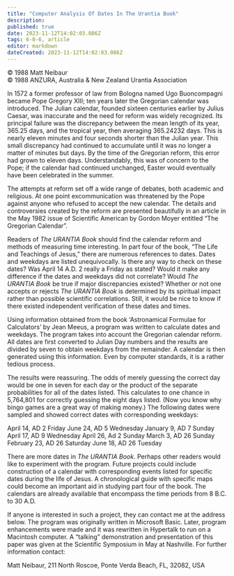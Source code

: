 ```yaml
---
title: "Computer Analysis Of Dates In The Urantia Book"
description: 
published: true
date: 2023-11-12T14:02:03.086Z
tags: 6-0-6, article
editor: markdown
dateCreated: 2023-11-12T14:02:03.086Z
---
```


<p class="v-card v-sheet theme--light gray lighten-3 px-2 py-1">© 1988 Matt Neibaur<br>© 1988 ANZURA, Australia & New Zealand Urantia Association</p>

In 1572 a former professor of law from Bologna named Ugo Buoncompagni became Pope Gregory XIII; ten years later the Gregorian calendar was introduced. The Julian calendar, founded sixteen centuries earlier by Julius Caesar, was inaccurate and the need for reform was widely recognized. Its principal failure was the discrepancy between the mean length of its year, 365.25 days, and the tropical year, then averaging 365.24232 days. This is nearly eleven minutes and four seconds shorter than the Julian year. This small discrepancy had continued to accumulate until it was no longer a matter of minutes but days. By the time of the Gregorian reform, this error had grown to eleven days. Understandably, this was of concern to the Pope; if the calendar had continued unchanged, Easter would eventually have been celebrated in the summer.

The attempts at reform set off a wide range of debates, both academic and religious. At one point excommunication was threatened by the Pope against anyone who refused to accept the new calendar. The details and controversies created by the reform are presented beautifully in an article in the May 1982 issue of Scientific American by Gordon Moyer entitled “The Gregorian Calendar”.

Readers of _The URANTIA Book_ should find the calendar reform and methods of measuring time interesting. In part four of the book, “The Life and Teachings of Jesus,” there are numerous references to dates. Dates and weekdays are listed unequivocally. Is there any way to check on these dates? Was April 14 A.D. 2 really a Friday as stated? Would it make any difference if the dates and weekdays did not correlate? Would _The URANTIA Book_ be true if major discrepancies existed? Whether or not one accepts or rejects _The URANTIA Book_ is determined by its spiritual impact rather than possible scientific correlations. Still, it would be nice to know if there existed independent verification of these dates and times.

Using information obtained from the book ‘Astronamical Formulae for Calculators’ by Jean Meeus, a program was written to calculate dates and weekdays. The program takes into account the Gregorian calendar reform. All dates are first converted to Julian Day numbers and the results are divided by seven to obtain weekdays from the remainder. A calendar is then generated using this information. Even by computer standards, it is a rather tedious process.

The results were reassuring. The odds of merely guessing the correct day would be one in seven for each day or the product of the separate probabilities for all of the dates listed. This calculates to one chance in 5,764,801 for correctly guessing the eight days listed. (Now you know why bingo games are a great way of making money.) The following dates were sampled and showed correct dates with corresponding weekdays:

April 14, AD 2 Friday
June 24, AD 5 Wednesday
January 9, AD 7 Sunday
April 17, AD 9 Wednesday
April 26, Ad 2 Sunday
March 3, AD 26 Sunday
February 23, AD 26 Saturday
June 18, AD 26 Tuesday

There are more dates in _The URANTIA Book_. Perhaps other readers would like to experiment with the program. Future projects could include construction of a calendar with corresponding events listed for specific dates during the life of Jesus. A chronological guide with specific maps could become an important aid in studying part four of the book. The calendars are already available that encompass the time periods from 8 B.C. to 30 A.D.

If anyone is interested in such a project, they can contact me at the address below. The program was originally written in Microsoft Basic. Later, program enhancements were made and it was rewritten in Hypertalk to run on a Macintosh computer. A “talking” demonstration and presentation of this paper was given at the Scientific Symposium in May at Nashville. For further information contact:

Matt Neibaur, 211 North Roscoe, Ponte Verda Beach, FL, 32082, USA